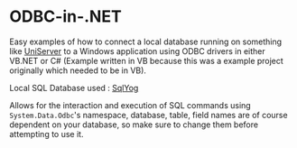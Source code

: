 # ODBC-in-.NET
Easy examples of how to connect a local database running on something like [UniServer](http://www.uniformserver.com/) to a Windows application using ODBC drivers in either VB.NET or C# (Example written in VB because this was a example project originally which needed to be in VB).

Local SQL Database used : [SqlYog](https://www.webyog.com/product/sqlyog)

 Allows for the interaction and execution of SQL commands using `System.Data.Odbc`'s namespace, database, table, field names are of course dependent on your database, so make sure to change them before attempting to use it.
